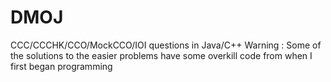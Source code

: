# DMOJ
CCC/CCCHK/CCO/MockCCO/IOI questions in Java/C++
Warning : Some of the solutions to the easier problems have some overkill code from when I first began programming 
